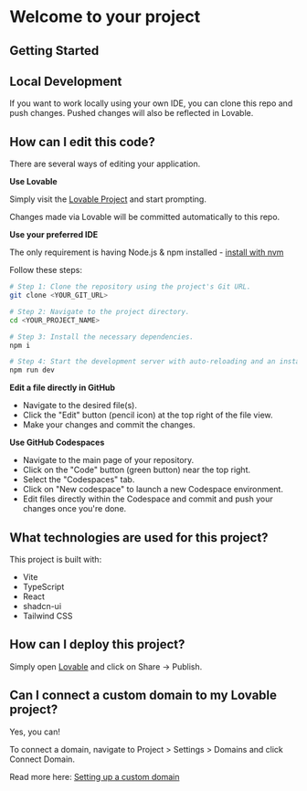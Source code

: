 # Welcome to your project

<!-- **URL**: https://lovable.dev/projects/beb9d7f0-d385-4a79-baf9-0fca0a276fa2 -->

## Getting Started

<!-- **Use Lovable**

Simply visit the [Lovable Project](https://lovable.dev/projects/beb9d7f0-d385-4a79-baf9-0fca0a276fa2) and start prompting.

Changes made via Lovable will be committed automatically to this repo. -->

## Local Development

If you want to work locally using your own IDE, you can clone this repo and push changes. Pushed changes will also be reflected in Lovable.

<!-- ## Publishing

Simply open [Lovable](https://lovable.dev/projects/beb9d7f0-d385-4a79-baf9-0fca0a276fa2) and click on Share -> Publish.

## Can I connect a custom domain to my Lovable project?

Yes, you can connect a custom domain to your Lovable project. Read more here: [Setting up a custom domain](https://docs.lovable.dev/tips-tricks/custom-domain#step-by-step-guide) -->

## How can I edit this code?

There are several ways of editing your application.

**Use Lovable**

Simply visit the [Lovable Project](https://lovable.dev/projects/beb9d7f0-d385-4a79-baf9-0fca0a276fa2) and start prompting.

Changes made via Lovable will be committed automatically to this repo.

**Use your preferred IDE**

The only requirement is having Node.js & npm installed - [install with nvm](https://github.com/nvm-sh/nvm#installing-and-updating)

Follow these steps:

```sh
# Step 1: Clone the repository using the project's Git URL.
git clone <YOUR_GIT_URL>

# Step 2: Navigate to the project directory.
cd <YOUR_PROJECT_NAME>

# Step 3: Install the necessary dependencies.
npm i

# Step 4: Start the development server with auto-reloading and an instant preview.
npm run dev
```

**Edit a file directly in GitHub**

- Navigate to the desired file(s).
- Click the "Edit" button (pencil icon) at the top right of the file view.
- Make your changes and commit the changes.

**Use GitHub Codespaces**

- Navigate to the main page of your repository.
- Click on the "Code" button (green button) near the top right.
- Select the "Codespaces" tab.
- Click on "New codespace" to launch a new Codespace environment.
- Edit files directly within the Codespace and commit and push your changes once you're done.

## What technologies are used for this project?

This project is built with:

- Vite
- TypeScript
- React
- shadcn-ui
- Tailwind CSS

## How can I deploy this project?

Simply open [Lovable](https://lovable.dev/projects/beb9d7f0-d385-4a79-baf9-0fca0a276fa2) and click on Share -> Publish.

## Can I connect a custom domain to my Lovable project?

Yes, you can!

To connect a domain, navigate to Project > Settings > Domains and click Connect Domain.

Read more here: [Setting up a custom domain](https://docs.lovable.dev/tips-tricks/custom-domain#step-by-step-guide)

